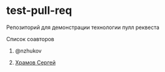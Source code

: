 # test-pull-req
Репозиторий для демонстрации технологии пулл реквеста

Список соавторов
1. @nzhukov

2. <a href="https://github.com/Serega89Kh">Храмов Сергей</a>
